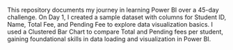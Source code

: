This repository documents my journey in learning Power BI over a 45-day challenge. On Day 1, I created a sample dataset with columns for Student ID, Name, Total Fee, and Pending Fee to explore data visualization basics. I used a Clustered Bar Chart to compare Total and Pending fees per student, gaining foundational skills in data loading and visualization in Power BI.
